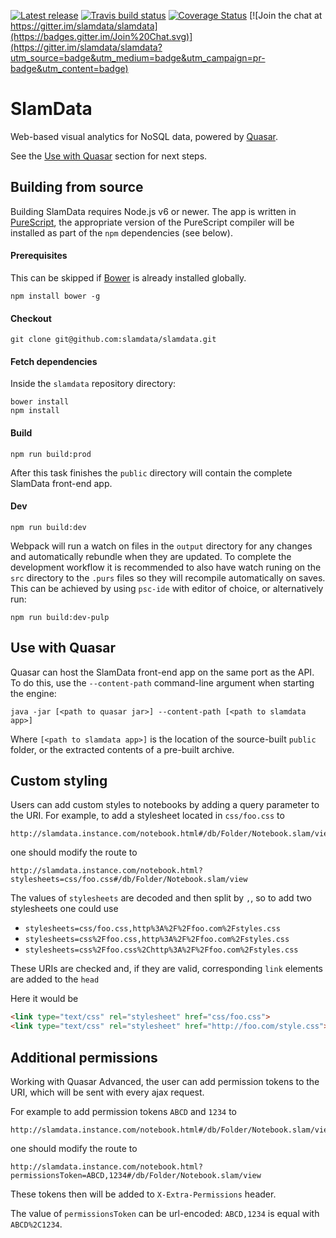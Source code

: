 [![Latest release](https://img.shields.io/github/release/slamdata/slamdata.svg)](https://github.com/slamdata/slamdata/releases)
[![Travis build status](https://travis-ci.org/slamdata/slamdata.svg?branch=master)](https://travis-ci.org/slamdata/slamdata)
[![Coverage Status](https://coveralls.io/repos/slamdata/slamdata/badge.svg)](https://coveralls.io/r/slamdata/slamdata)
[![Join the chat at https://gitter.im/slamdata/slamdata](https://badges.gitter.im/Join%20Chat.svg)](https://gitter.im/slamdata/slamdata?utm_source=badge&utm_medium=badge&utm_campaign=pr-badge&utm_content=badge)

# SlamData

Web-based visual analytics for NoSQL data, powered by [Quasar](https://github.com/quasar-analytics/quasar).

See the [Use with Quasar](#use-with-quasar) section for next steps.

## Building from source

Building SlamData requires Node.js v6 or newer. The app is written in [PureScript](http://www.purescript.org/), the appropriate version of the PureScript compiler will be installed as part of the `npm` dependencies (see below).

#### Prerequisites

This can be skipped if [Bower](http://bower.io/) is already installed globally.

```
npm install bower -g
```

#### Checkout

```
git clone git@github.com:slamdata/slamdata.git
```

#### Fetch dependencies

Inside the `slamdata` repository directory:

```
bower install
npm install
```

#### Build

```
npm run build:prod
```

After this task finishes the `public` directory will contain the complete SlamData front-end app.

#### Dev

```
npm run build:dev
```

Webpack will run a watch on files in the `output` directory for any changes and automatically rebundle when they are updated.
To complete the development workflow it is recommended to also have watch runing on the `src` directory to the `.purs` files so they will recompile automatically on saves.
This can be achieved by using `psc-ide` with editor of choice, or alternatively run:

```
npm run build:dev-pulp
```

## Use with Quasar

Quasar can host the SlamData front-end app on the same port as the API. To do this, use the `--content-path` command-line argument when starting the engine:

```
java -jar [<path to quasar jar>] --content-path [<path to slamdata app>]
```

Where `[<path to slamdata app>]` is the location of the source-built `public` folder, or the extracted contents of a pre-built archive.

## Custom styling

Users can add custom styles to notebooks by adding a query parameter to the URI.
For example, to add a stylesheet located in `css/foo.css` to
```
http://slamdata.instance.com/notebook.html#/db/Folder/Notebook.slam/view
```
one should modify the route to
```
http://slamdata.instance.com/notebook.html?stylesheets=css/foo.css#/db/Folder/Notebook.slam/view
```
The values of `stylesheets` are decoded and then split by `,`, so to add two stylesheets one could use

+ `stylesheets=css/foo.css,http%3A%2F%2Ffoo.com%2Fstyles.css`
+ `stylesheets=css%2Ffoo.css,http%3A%2F%2Ffoo.com%2Fstyles.css`
+ `stylesheets=css%2Ffoo.css%2Chttp%3A%2F%2Ffoo.com%2Fstyles.css`

These URIs are checked and, if they are valid, corresponding `link` elements are added to the `head`

Here it would be

```html
<link type="text/css" rel="stylesheet" href="css/foo.css">
<link type="text/css" rel="stylesheet" href="http://foo.com/style.css">
```
## Additional permissions

Working with Quasar Advanced, the user can add permission tokens to the URI, which will be sent with every ajax request.

For example to add permission tokens `ABCD` and `1234` to
```
http://slamdata.instance.com/notebook.html#/db/Folder/Notebook.slam/view
```
one should modify the route to
```
http://slamdata.instance.com/notebook.html?permissionsToken=ABCD,1234#/db/Folder/Notebook.slam/view
```

These tokens then will be added to `X-Extra-Permissions` header.

The value of `permissionsToken` can be url-encoded: `ABCD,1234` is equal with `ABCD%2C1234`.
